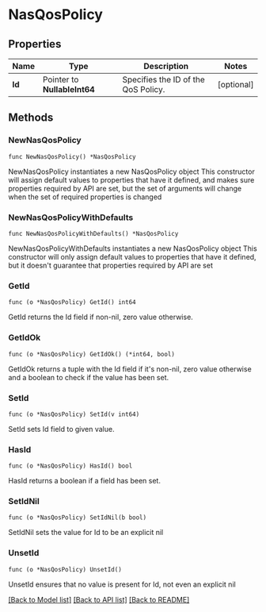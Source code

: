 # NasQosPolicy

## Properties

Name | Type | Description | Notes
------------ | ------------- | ------------- | -------------
**Id** | Pointer to **NullableInt64** | Specifies the ID of the QoS Policy. | [optional] 

## Methods

### NewNasQosPolicy

`func NewNasQosPolicy() *NasQosPolicy`

NewNasQosPolicy instantiates a new NasQosPolicy object
This constructor will assign default values to properties that have it defined,
and makes sure properties required by API are set, but the set of arguments
will change when the set of required properties is changed

### NewNasQosPolicyWithDefaults

`func NewNasQosPolicyWithDefaults() *NasQosPolicy`

NewNasQosPolicyWithDefaults instantiates a new NasQosPolicy object
This constructor will only assign default values to properties that have it defined,
but it doesn't guarantee that properties required by API are set

### GetId

`func (o *NasQosPolicy) GetId() int64`

GetId returns the Id field if non-nil, zero value otherwise.

### GetIdOk

`func (o *NasQosPolicy) GetIdOk() (*int64, bool)`

GetIdOk returns a tuple with the Id field if it's non-nil, zero value otherwise
and a boolean to check if the value has been set.

### SetId

`func (o *NasQosPolicy) SetId(v int64)`

SetId sets Id field to given value.

### HasId

`func (o *NasQosPolicy) HasId() bool`

HasId returns a boolean if a field has been set.

### SetIdNil

`func (o *NasQosPolicy) SetIdNil(b bool)`

 SetIdNil sets the value for Id to be an explicit nil

### UnsetId
`func (o *NasQosPolicy) UnsetId()`

UnsetId ensures that no value is present for Id, not even an explicit nil

[[Back to Model list]](../README.md#documentation-for-models) [[Back to API list]](../README.md#documentation-for-api-endpoints) [[Back to README]](../README.md)


